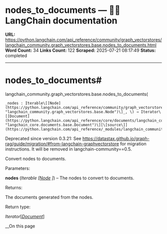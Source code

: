 # nodes_to_documents — 🦜🔗 LangChain  documentation

**URL:** https://python.langchain.com/api_reference/community/graph_vectorstores/langchain_community.graph_vectorstores.base.nodes_to_documents.html
**Word Count:** 34
**Links Count:** 122
**Scraped:** 2025-07-21 08:17:49
**Status:** completed

---

# nodes\_to\_documents\#

langchain\_community.graph\_vectorstores.base.nodes\_to\_documents\(

    _nodes : Iterable\[[Node](https://python.langchain.com/api_reference/community/graph_vectorstores/langchain_community.graph_vectorstores.base.Node.html#langchain_community.graph_vectorstores.base.Node "langchain_community.graph_vectorstores.base.Node")\]_, \) → Iterator\[[Document](https://python.langchain.com/api_reference/core/documents/langchain_core.documents.base.Document.html#langchain_core.documents.base.Document "langchain_core.documents.base.Document")\][\[source\]](https://python.langchain.com/api_reference/_modules/langchain_community/graph_vectorstores/base.html#nodes_to_documents)\#     

Deprecated since version 0.3.21: See <https://datastax.github.io/graph-rag/guide/migration/#from-langchain-graphvectorstore> for migration instructions. It will be removed in langchain-community==0.5.

Convert nodes to documents.

Parameters:     

**nodes** \(_Iterable_ _\[_[_Node_](https://python.langchain.com/api_reference/community/graph_vectorstores/langchain_community.graph_vectorstores.base.Node.html#langchain_community.graph_vectorstores.base.Node "langchain_community.graph_vectorstores.base.Node") _\]_\) – The nodes to convert to documents.

Returns:     

The documents generated from the nodes.

Return type:     

_Iterator_\[[_Document_](https://python.langchain.com/api_reference/core/documents/langchain_core.documents.base.Document.html#langchain_core.documents.base.Document "langchain_core.documents.base.Document")\]

__On this page